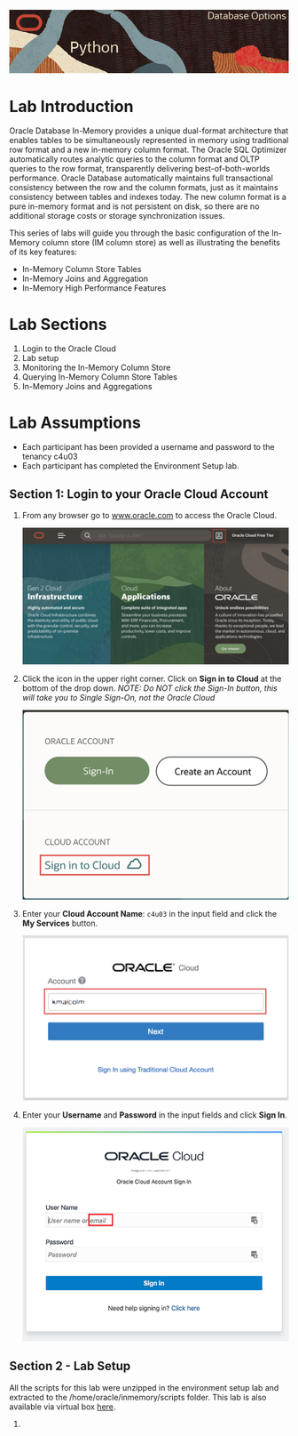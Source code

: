 ![](img/python-title.png)  

# Lab Introduction #
Oracle Database In-Memory provides a unique dual-format architecture that enables tables to be simultaneously represented in memory using traditional row format and a new in-memory column format. The Oracle SQL Optimizer automatically routes analytic queries to the column format and OLTP queries to the row format, transparently delivering best-of-both-worlds performance. Oracle Database automatically maintains full transactional consistency between the row and the column formats, just as it maintains consistency between tables and indexes today. The new column format is a pure in-memory format and is not persistent on disk, so there are no additional storage costs or storage synchronization issues.

This series of labs will guide you through the basic configuration of the In-Memory column store (IM
column store) as well as illustrating the benefits of its key features:
- In-Memory Column Store Tables
- In-Memory Joins and Aggregation
- In-Memory High Performance Features


# Lab Sections #
1. Login to the Oracle Cloud
2. Lab setup
3. Monitoring the In-Memory Column Store
2. Querying In-Memory Column Store Tables
4. In-Memory Joins and Aggregations

# Lab Assumptions #
- Each participant has been provided a username and password to the tenancy c4u03
- Each participant has completed the Environment Setup lab.


## Section 1: Login to your Oracle Cloud Account

1.  From any browser go to www.oracle.com to access the Oracle Cloud.

    ![](img/login-screen.png)

2. Click the icon in the upper right corner.  Click on **Sign in to Cloud** at the bottom of the drop down.  *NOTE:  Do NOT click the Sign-In button, this will take you to Single Sign-On, not the Oracle Cloud*

    ![](img/signup.png)    

3. Enter your **Cloud Account Name**: `c4u03` in the input field and click the **My Services** button. 

    ![](img/login-tenancy.png)  

4.  Enter your **Username** and **Password** in the input fields and click **Sign In**.

    ![](img/cloud-login.png) 


## Section 2 - Lab Setup

All the scripts for this lab were unzipped in the environment setup lab and extracted to the /home/oracle/inmemory/scripts folder.  This lab is also available via virtual box [here](http://retriever.us.oracle.com/apex/f?p=121:22:2345499146566662::NO:RP:P22_CONTAINER_ID,P22_PREV_PAGE:82044,112). 

1. 


